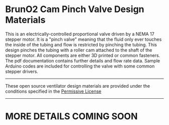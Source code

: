 # BrunO2 Cam Pinch Valve Design Materials

This is an electrically-controlled proportional valve driven by a NEMA 17 stepper motor.  It is a "pinch valve" meaning that the fluid only ever touches the inside of the tubing and flow is restricted by pinching the tubing.  This design pinches the tubing with a roller cam attached to the shaft of the stepper motor.  All components are either 3D printed or common fasteners. The pdf documentation contains further details and flow rate data. Sample Arduino codes are included for controlling the valve with some common stepper drivers.

---
These open source ventilator design materials are provided under the conditions specified in the [Permissive License](../../Permissive%20License--Brown%20University%20041720.pdf)

---
# MORE DETAILS COMING SOON
